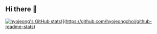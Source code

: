 ## Hi there 👋
[![hyojeong's GitHub stats]([https://github-readme-stats.vercel.app/api?hyojeongchoi=anuraghazra)](https://github-readme-stats.vercel.app/api?username=anuraghazra))](https://github.com/hyojeongchoi/github-readme-stats)

<!--
**hyojeongchoi/hyojeongchoi** is a ✨ _special_ ✨ repository because its `README.md` (this file) appears on your GitHub profile.

Here are some ideas to get you started:

- 🔭 I’m currently working on ...
- 🌱 I’m currently learning ...
- 👯 I’m looking to collaborate on ...
- 🤔 I’m looking for help with ...
- 💬 Ask me about ...
- 📫 How to reach me: ...
- 😄 Pronouns: ...
- ⚡ Fun fact: ...
-->
